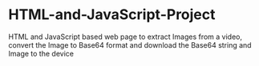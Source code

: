 # HTML-and-JavaScript-Project
HTML and JavaScript based web page to extract Images from a video, convert the Image to Base64 format and download the Base64 string and Image to the device
